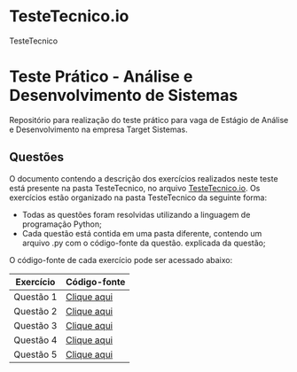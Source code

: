 # TesteTecnico.io
TesteTecnico

# Teste Prático - Análise e Desenvolvimento de Sistemas

Repositório para realização do teste prático para vaga de Estágio de Análise e Desenvolvimento na empresa Target Sistemas.

## Questões

O documento contendo a descrição dos exercícios realizados neste teste está presente na pasta TesteTecnico, no arquivo [TesteTecnico.io](TesteTecnico/TesteTecnico.io). Os exercícios estão organizado na pasta TesteTecnico da seguinte forma:

* Todas as questões foram resolvidas utilizando a linguagem de programação Python;
* Cada questão está contida em uma pasta diferente, contendo um arquivo .py com o código-fonte da questão. explicada da questão;

O código-fonte de cada exercício pode ser acessado abaixo:

Exercício |                   Código-fonte                                               
----------|------------------------------------------------------
Questão 1 | [Clique aqui](/TesteTecnico/Questão%201/Questão1.py)
Questão 2 | [Clique aqui](/TesteTecnico/Questão%202/Questão2.py)
Questão 3 | [Clique aqui](/TesteTecnico/Questão%203/Questão3.py)
Questão 4 | [Clique aqui](/TesteTecnico/Questão%204/Questão4.py)
Questão 5 | [Clique aqui](/TesteTecnico/Questão%205/Questão5.py)
